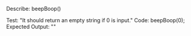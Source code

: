 Describe: beepBoop()

Test: "It should return an empty string if 0 is input."
Code: beepBoop(0);
Expected Output: ""